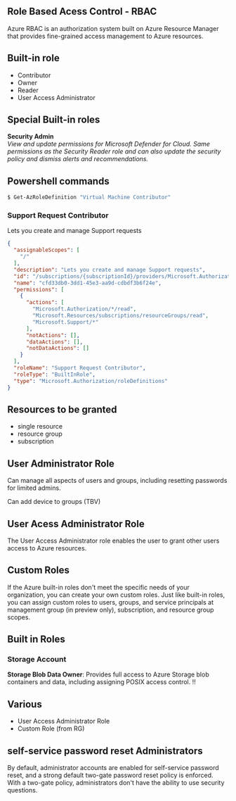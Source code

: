 
## Role Based Acess Control - RBAC
Azure RBAC is an authorization system built on Azure Resource Manager that provides fine-grained access management to Azure resources.
## Built-in role
- Contributor
- Owner
- Reader 
- User Access Administrator

## Special Built-in roles
**Security Admin**  
_View and update permissions for Microsoft Defender for Cloud. Same permissions as the Security Reader role and can also update the security policy and dismiss alerts and recommendations._
## Powershell commands
```powershell
$ Get-AzRoleDefinition "Virtual Machine Contributor"
```

### Support Request Contributor
Lets you create and manage Support requests
```json
{
  "assignableScopes": [
    "/"
  ],
  "description": "Lets you create and manage Support requests",
  "id": "/subscriptions/{subscriptionId}/providers/Microsoft.Authorization/roleDefinitions/cfd33db0-3dd1-45e3-aa9d-cdbdf3b6f24e",
  "name": "cfd33db0-3dd1-45e3-aa9d-cdbdf3b6f24e",
  "permissions": [
    {
      "actions": [
        "Microsoft.Authorization/*/read",
        "Microsoft.Resources/subscriptions/resourceGroups/read",
        "Microsoft.Support/*"
      ],
      "notActions": [],
      "dataActions": [],
      "notDataActions": []
    }
  ],
  "roleName": "Support Request Contributor",
  "roleType": "BuiltInRole",
  "type": "Microsoft.Authorization/roleDefinitions"
}
```

## Resources to be granted
- single resource
- resource group
- subscription

## User Administrator Role
Can manage all aspects of users and groups, including resetting passwords for limited admins.

Can add device to groups (TBV)

## User Acess Administrator Role
The User Access Administrator role enables the user to grant other users access to Azure resources. 

## Custom Roles
If the Azure built-in roles don't meet the specific needs of your organization, you can create your own custom roles. Just like built-in roles, you can assign custom roles to users, groups, and service principals at management group (in preview only), subscription, and resource group scopes.

## Built in Roles
### Storage Account
**Storage Blob Data Owner**: Provides full access to Azure Storage blob containers and data, including assigning POSIX access control. :bangbang:

## Various
- User Access Administrator Role
- Custom Role (from RG)

## self-service password reset Administrators
By default, administrator accounts are enabled for self-service password reset, and a strong default two-gate password reset policy is enforced.   
With a two-gate policy, administrators don't have the ability to use security questions.

